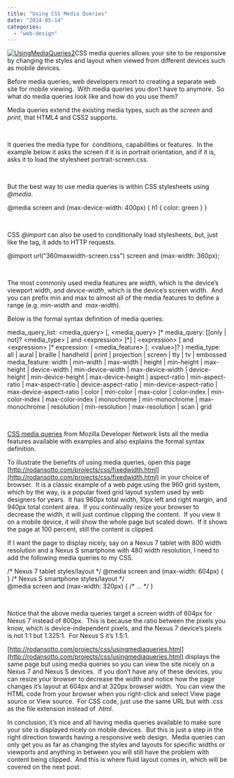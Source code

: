 ```yaml
---
title: "Using CSS Media Queries"
date: "2014-05-14"
categories: 
  - "web-design"
---
```


[![UsingMediaQueries2](/technical-blog/assets/images/usingmediaqueries21.jpg)](http://rodansotto.files.wordpress.com/2014/05/usingmediaqueries21.jpg)CSS media queries allows your site to be responsive by changing the styles and layout when viewed from different devices such as mobile devices.

Before media queries, web developers resort to creating a separate web site for mobile viewing.  With media queries you don’t have to anymore.  So what do media queries look like and how do you use them?

Media queries extend the existing media types, such as the _screen_ and _print_, that HTML4 and CSS2 supports.

<link rel\="stylesheet" type\="text/css" media\="screen" href\="screen.css"\>

 

It queries the media type for  conditions, capabilities or features.  In the example below it asks the screen if it is in portrait orientation, and if it is, asks it to load the stylesheet portrait-screen.css.

<link rel\="stylesheet" media\="screen and (orientation: portrait)" 
href\="portrait-screen.css" />

 

But the best way to use media queries is within CSS stylesheets using _@media_.

@media screen and (max-device-width: 400px) {
    h1 { color: green }
}

 

CSS _@import_ can also be used to conditionally load stylesheets, but, just like the _<link>_ tag, it adds to HTTP requests.

@import url("360maxwidth-screen.css") screen and (max-width: 360px);

 

The most commonly used media features are _width_, which is the device’s viewport width, and _device-width_, which is the device’s screen width.  And you can prefix min and max to almost all of the media features to define a range (e.g. _min-width_ and  _max-width_).

Below is the formal syntax definition of media queries:

media\_query\_list: <media\_query\> \[, <media\_query\> \]\*
media\_query: \[\[only | not\]? <media\_type\> \[ and <expression\> \]\*\]
  | <expression\> \[ and <expression\> \]\*
expression: ( <media\_feature\> \[: <value\>\]? )
media\_type: all | aural | braille | handheld | print |
  projection | screen | tty | tv | embossed
media\_feature: width | min-width | max-width
  | height | min-height | max-height
  | device-width | min-device-width | max-device-width
  | device-height | min-device-height | max-device-height
  | aspect-ratio | min-aspect-ratio | max-aspect-ratio
  | device-aspect-ratio | min-device-aspect-ratio | max-device-aspect-ratio
  | color | min-color | max-color
  | color-index | min-color-index | max-color-index
  | monochrome | min-monochrome | max-monochrome
  | resolution | min-resolution | max-resolution
  | scan | grid

 

[CSS media queries](https://developer.mozilla.org/en-US/docs/Web/Guide/CSS/Media_queries) from Mozilla Developer Network lists all the media features available with examples and also explains the formal syntax definition.

To illustrate the benefits of using media queries, open this page [http://rodansotto.com/projects/css/fixedwidth.html](http://rodansotto.com/projects/css/fixedwidth.html) in your choice of browser.  It is a classic example of a web page using the 960 grid system, which by the way, is a popular fixed grid layout system used by web designers for years.  It has 960px total width, 10px left and right margin, and 940px total content area.  If you continually resize your browser to decrease the width, it will just continue clipping the content.  If you view it on a mobile device, it will show the whole page but scaled down.  If it shows the page at 100 percent, still the content is clipped.

If I want the page to display nicely, say on a Nexus 7 tablet with 800 width resolution and a Nexus S smartphone with 480 width resolution, I need to add the following media queries to my CSS.

/\* Nexus 7 tablet styles/layout \*/
@media screen and (max-width: 604px) {
}
/\* Nexus S smartphone styles/layout \*/    
@media screen and (max-width: 320px) {
    /\* ... \*/
}

 

Notice that the above media queries target a screen width of 604px for Nexus 7 instead of 800px.  This is because the ratio between the pixels you know, which is device-independent pixels, and the Nexus 7 device’s pixels is not 1:1 but 1.325:1.  For Nexus S it’s 1.5:1.

[http://rodansotto.com/projects/css/usingmediaqueries.html](http://rodansotto.com/projects/css/usingmediaqueries.html) displays the same page but using media queries so you can view the site nicely on a Nexus 7 and Nexus S devices.  If you don’t have any of these devices, you can resize your browser to decrease the width and notice how the page changes it’s layout at 604px and at 320px browser width.  You can view the HTML code from your browser when you right-click and select View page source or View source.  For CSS code, just use the same URL but with _.css_ as the file extension instead of _.html_.

In conclusion, it’s nice and all having media queries available to make sure your site is displayed nicely on mobile devices.  But this is just a step in the right direction towards having a responsive web design.  Media queries can only get you as far as changing the styles and layouts for specific widths or viewports and anything in between you will still have the problem with content being clipped.  And this is where fluid layout comes in, which will be covered on the next post.
